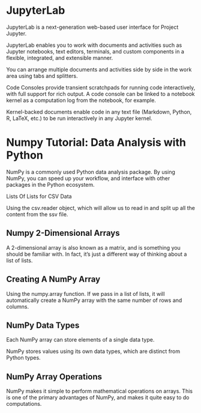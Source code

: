 
# JupyterLab

JupyterLab is a next-generation web-based user interface for Project Jupyter.



JupyterLab enables you to work with documents and activities such as Jupyter notebooks, text editors, terminals, and custom components in a flexible, integrated, and extensible manner.



You can arrange multiple documents and activities side by side in the work area using tabs and splitters.



Code Consoles provide transient scratchpads for running code interactively, with full support for rich output. A code console can be linked to a notebook kernel as a computation log from the notebook, for example.



Kernel-backed documents enable code in any text file (Markdown, Python, R, LaTeX, etc.) to be run interactively in any Jupyter kernel.



# Numpy Tutorial: Data Analysis with Python

NumPy is a commonly used Python data analysis package. By using NumPy, you can speed up your workflow, and interface with other packages in the Python ecosystem.

Lists Of Lists for CSV Data

Using the csv.reader object, which will allow us to read in and split up all the content from the ssv file.

## Numpy 2-Dimensional Arrays

A 2-dimensional array is also known as a matrix, and is something you should be familiar with. In fact, it’s just a different way of thinking about a list of lists.

## Creating A NumPy Array

Using the numpy.array function. If we pass in a list of lists, it will automatically create a NumPy array with the same number of rows and columns.

## NumPy Data Types

Each NumPy array can store elements of a single data type.



NumPy stores values using its own data types, which are distinct from Python types.



## NumPy Array Operations

NumPy makes it simple to perform mathematical operations on arrays. This is one of the primary advantages of NumPy, and makes it quite easy to do computations.
